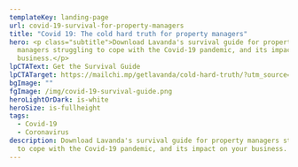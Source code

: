 ```yaml
---
templateKey: landing-page
url: covid-19-survival-for-property-managers
title: "Covid 19: The cold hard truth for property managers"
hero: <p class="subtitle">Download Lavanda's survival guide for property
  managers struggling to cope with the Covid-19 pandemic, and its impact on your
  business.</p>
lpCTAText: Get the Survival Guide
lpCTATarget: https://mailchi.mp/getlavanda/cold-hard-truth/?utm_source=in&utm_medium=post&utm_campaign=truth
bgImage: ""
fgImage: /img/covid-19-survival-guide.png
heroLightOrDark: is-white
heroSize: is-fullheight
tags:
  - Covid-19
  - Coronavirus
description: Download Lavanda's survival guide for property managers struggling
  to cope with the Covid-19 pandemic, and its impact on your business.
---
```

